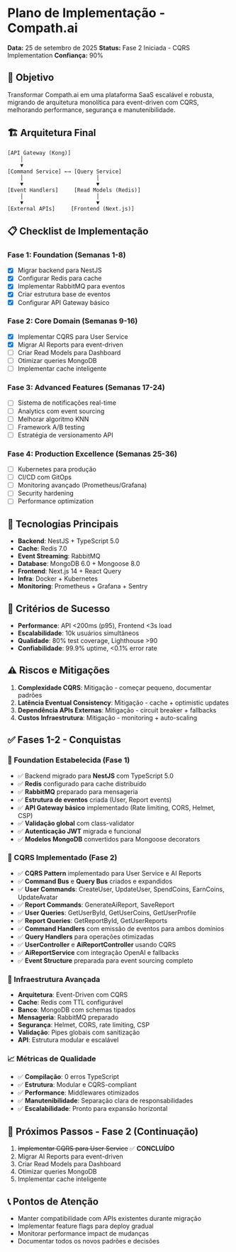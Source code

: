 # Plano de Implementação - Compath.ai

**Data:** 25 de setembro de 2025
**Status:** Fase 2 Iniciada - CQRS Implementation
**Confiança:** 90%

## 🎯 Objetivo

Transformar Compath.ai em uma plataforma SaaS escalável e robusta, migrando de arquitetura monolítica para event-driven com CQRS, melhorando performance, segurança e manutenibilidade.

## 🏗️ Arquitetura Final

```
[API Gateway (Kong)]
    │
    ▼
[Command Service] ←→ [Query Service]
    │                       │
    ▼                       ▼
[Event Handlers]     [Read Models (Redis)]
    │                       │
    ▼                       ▼
[External APIs]     [Frontend (Next.js)]
```

## 📋 Checklist de Implementação

### Fase 1: Foundation (Semanas 1-8)

- [x] Migrar backend para NestJS
- [x] Configurar Redis para cache
- [x] Implementar RabbitMQ para eventos
- [x] Criar estrutura base de eventos
- [x] Configurar API Gateway básico

### Fase 2: Core Domain (Semanas 9-16)

- [x] Implementar CQRS para User Service
- [x] Migrar AI Reports para event-driven
- [ ] Criar Read Models para Dashboard
- [ ] Otimizar queries MongoDB
- [ ] Implementar cache inteligente

### Fase 3: Advanced Features (Semanas 17-24)

- [ ] Sistema de notificações real-time
- [ ] Analytics com event sourcing
- [ ] Melhorar algoritmo KNN
- [ ] Framework A/B testing
- [ ] Estratégia de versionamento API

### Fase 4: Production Excellence (Semanas 25-36)

- [ ] Kubernetes para produção
- [ ] CI/CD com GitOps
- [ ] Monitoring avançado (Prometheus/Grafana)
- [ ] Security hardening
- [ ] Performance optimization

## 🔧 Tecnologias Principais

- **Backend**: NestJS + TypeScript 5.0
- **Cache**: Redis 7.0
- **Event Streaming**: RabbitMQ
- **Database**: MongoDB 6.0 + Mongoose 8.0
- **Frontend**: Next.js 14 + React Query
- **Infra**: Docker + Kubernetes
- **Monitoring**: Prometheus + Grafana + Sentry

## 🎯 Critérios de Sucesso

- **Performance**: API <200ms (p95), Frontend <3s load
- **Escalabilidade**: 10k usuários simultâneos
- **Qualidade**: 80% test coverage, Lighthouse >90
- **Confiabilidade**: 99.9% uptime, <0.1% error rate

## ⚠️ Riscos e Mitigações

1. **Complexidade CQRS**: Mitigação - começar pequeno, documentar padrões
2. **Latência Eventual Consistency**: Mitigação - cache + optimistic updates
3. **Dependência APIs Externas**: Mitigação - circuit breaker + fallbacks
4. **Custos Infraestrutura**: Mitigação - monitoring + auto-scaling

## ✅ Fases 1-2 - Conquistas

### 🎯 Foundation Estabelecida (Fase 1)

- ✅ Backend migrado para **NestJS** com TypeScript 5.0
- ✅ **Redis** configurado para cache distribuído
- ✅ **RabbitMQ** preparado para mensageria
- ✅ **Estrutura de eventos** criada (User, Report events)
- ✅ **API Gateway básico** implementado (Rate limiting, CORS, Helmet, CSP)
- ✅ **Validação global** com class-validator
- ✅ **Autenticação JWT** migrada e funcional
- ✅ **Modelos MongoDB** convertidos para Mongoose decorators

### 🚀 CQRS Implementado (Fase 2)

- ✅ **CQRS Pattern** implementado para User Service e AI Reports
- ✅ **Command Bus** e **Query Bus** criados e expandidos
- ✅ **User Commands**: CreateUser, UpdateUser, SpendCoins, EarnCoins, UpdateAvatar
- ✅ **Report Commands**: GenerateAiReport, SaveReport
- ✅ **User Queries**: GetUserById, GetUserCoins, GetUserProfile
- ✅ **Report Queries**: GetReportById, GetUserReports
- ✅ **Command Handlers** com emissão de eventos para ambos domínios
- ✅ **Query Handlers** para operações otimizadas
- ✅ **UserController** e **AiReportController** usando CQRS
- ✅ **AiReportService** com integração OpenAI e fallbacks
- ✅ **Event Structure** preparada para event sourcing completo

### 🔧 Infraestrutura Avançada

- **Arquitetura**: Event-Driven com CQRS
- **Cache**: Redis com TTL configurável
- **Banco**: MongoDB com schemas tipados
- **Mensageria**: RabbitMQ preparado
- **Segurança**: Helmet, CORS, rate limiting, CSP
- **Validação**: Pipes globais com sanitização
- **API**: Estrutura modular e escalável

### 📈 Métricas de Qualidade

- ✅ **Compilação**: 0 erros TypeScript
- ✅ **Estrutura**: Modular e CQRS-compliant
- ✅ **Performance**: Middlewares otimizados
- ✅ **Manutenibilidade**: Separação clara de responsabilidades
- ✅ **Escalabilidade**: Pronto para expansão horizontal

## 🚀 Próximos Passos - Fase 2 (Continuação)

1. ~~Implementar CQRS para User Service~~ ✅ **CONCLUÍDO**
2. Migrar AI Reports para event-driven
3. Criar Read Models para Dashboard
4. Otimizar queries MongoDB
5. Implementar cache inteligente

## 📞 Pontos de Atenção

- Manter compatibilidade com APIs existentes durante migração
- Implementar feature flags para deploy gradual
- Monitorar performance impact de mudanças
- Documentar todos os novos padrões e decisões
